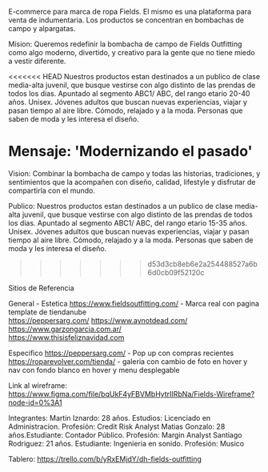 E-commerce para marca de ropa Fields. El mismo es una plataforma para venta de indumentaria. Los productos se concentran en bombachas de campo y alpargatas.

Mision: Queremos redefinir la bombacha de campo de Fields Outfitting como algo moderno, divertido, y creativo para la gente que no tiene miedo a vestir diferente. 

<<<<<<< HEAD
Nuestros productos estan destinados a un publico de clase media-alta juvenil, que busque vestirse con algo distinto de las prendas de todos los dias. Apuntado al segmento ABC1/ ABC, del rango etario 20-40 años. Unisex. Jóvenes adultos que buscan nuevas experiencias, viajar y pasan tiempo  al aire libre. Cómodo, relajado y a la moda. Personas que saben de moda y les interesa el diseño.

Mensaje: 'Modernizando el pasado'
=======
Vision: Combinar la bombacha de campo y todas las historias, tradiciones, y sentimientos que la acompañen con diseño, calidad, lifestyle y disfrutar de compartirla con el mundo.

Publico: Nuestros productos estan destinados a un publico de clase media-alta juvenil, que busque vestirse con algo distinto de las prendas de todos los dias. Apuntado al segmento ABC1/ ABC, del rango etario 15-35 años. Unisex. Jóvenes adultos que buscan nuevas experiencias, viajar y pasan tiempo al aire libre. Cómodo, relajado y a la moda. Personas que saben de moda y les interesa el diseño.
>>>>>>> d53d3cb8eb6e2a254488527a6b6d0cb09f52120c

Sitios de Referencia 

General - Estetica
https://www.fieldsoutfitting.com/ - Marca real con pagina template de tiendanube  
https://peppersarg.com/ 
https://www.aynotdead.com/  
https://www.garzongarcia.com.ar/  
https://www.thisisfeliznavidad.com  

Especifico
https://peppersarg.com/ - Pop up con compras recientes
https://roparevolver.com/tienda/ - galeria con cambio de foto en hover y nav con fondo blanco en hover y menu desplegable

Link al wireframe:
https://www.figma.com/file/bqUkF4yFBVMbHytrIIRbNa/Fields-Wireframe?node-id=0%3A1

Integrantes:
Martin Iznardo: 28 años. Estudios: Licenciado en Administracion. Profesión: Credit Risk Analyst
Matias Gonzalo: 28 años.Estudiante: Contador Público. Profesión: Margin Analyst
Santiago Rodriguez: 21 años. Estudiante: Ingenieria en sonido. Profesión: Musico

Tablero: https://trello.com/b/yRxEMjdY/dh-fields-outfitting
